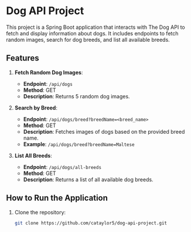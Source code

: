# Dog API Project

This project is a Spring Boot application that interacts with The Dog API to fetch and display information about dogs. It includes endpoints to fetch random images, search for dog breeds, and list all available breeds.

## Features
1. **Fetch Random Dog Images**:
   - **Endpoint**: `/api/dogs`
   - **Method**: GET
   - **Description**: Returns 5 random dog images.

2. **Search by Breed**:
   - **Endpoint**: `/api/dogs/breed?breedName=<breed_name>`
   - **Method**: GET
   - **Description**: Fetches images of dogs based on the provided breed name.
   - **Example**: `/api/dogs/breed?breedName=Maltese`

3. **List All Breeds**:
   - **Endpoint**: `/api/dogs/all-breeds`
   - **Method**: GET
   - **Description**: Returns a list of all available dog breeds.

## How to Run the Application
1. Clone the repository:
   ```bash
   git clone https://github.com/cataylor5/dog-api-project.git
